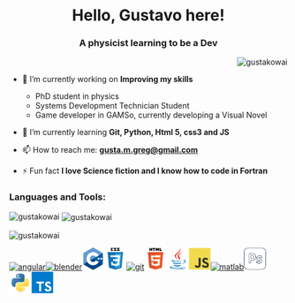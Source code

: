 <h1 align="center">Hello, Gustavo here!</h1>
<h3 align="center">A physicist learning to be a Dev</h3>

<p align="right"> <img src="https://komarev.com/ghpvc/?username=gustakowai&label=Profile%20views&color=F7200C&style=flat-square" alt="gustakowai" /> </p>


- 🔭 I’m currently working on **Improving my skills**
    - PhD student in physics
    - Systems Development Technician Student
    - Game developer in GAMSo, currently developing a Visual Novel

- 🌱 I’m currently learning **Git, Python, Html 5, css3 and JS**

- 📫 How to reach me: **gusta.m.greg@gmail.com**

- ⚡ Fun fact **I love Science fiction and I know how to code in Fortran**

<h3 align="left">Languages and Tools:</h3>

<p><img align="left" src="https://github-readme-stats.vercel.app/api/top-langs?username=gustakowai&show_icons=true&theme=transparent&bg_color=000&border_color=3BF819&show_icons=true&icon_color=A525F7&title_color=F7200C&text_color=3BF819&locale=en&layout=compact" alt="gustakowai" /></p>

<p>&nbsp;<img align="center" src="https://github-readme-stats.vercel.app/api?username=gustakowai&show_icons=true&theme=transparent&bg_color=000&border_color=3BF819&show_icons=true&icon_color=A525F7&title_color=F7200C&text_color=3BF819&locale=en" alt="gustakowai" /></p>

<p><img align="center" src="https://github-readme-streak-stats.herokuapp.com/?user=gustakowai&theme=chartreuse-dark&border=3BF819&dates=A525F7&stroke=3BF819&ring=3BF819&fire=F7200C&currStreakNum=F7200C&currStreakLabel=F7200C" alt="gustakowai" /></p>

<p align="left"><a href="https://angular.io" target="_blank" rel="noreferrer"><img src="https://angular.io/assets/images/logos/angular/angular.svg" alt="angular" width="40" height="40"/></a><a href="https://www.blender.org/" target="_blank" rel="noreferrer"><img src="https://download.blender.org/branding/community/blender_community_badge_white.svg" alt="blender" width="40" height="40"/></a><a href="https://www.w3schools.com/cpp/" target="_blank" rel="noreferrer"><img src="https://raw.githubusercontent.com/devicons/devicon/master/icons/cplusplus/cplusplus-original.svg" alt="cplusplus" width="40" height="40"/></a><a href="https://www.w3schools.com/css/" target="_blank" rel="noreferrer"><img src="https://raw.githubusercontent.com/devicons/devicon/master/icons/css3/css3-original-wordmark.svg" alt="css3" width="40" height="40"/></a><a href="https://git-scm.com/" target="_blank" rel="noreferrer"><img src="https://www.vectorlogo.zone/logos/git-scm/git-scm-icon.svg" alt="git" width="40" height="40"/></a><a href="https://www.w3.org/html/" target="_blank" rel="noreferrer"><img src="https://raw.githubusercontent.com/devicons/devicon/master/icons/html5/html5-original-wordmark.svg" alt="html5" width="40" height="40"/></a><a href="https://www.java.com" target="_blank" rel="noreferrer"><img src="https://raw.githubusercontent.com/devicons/devicon/master/icons/java/java-original.svg" alt="java" width="40" height="40"/></a><a href="https://developer.mozilla.org/en-US/docs/Web/JavaScript" target="_blank" rel="noreferrer"><img src="https://raw.githubusercontent.com/devicons/devicon/master/icons/javascript/javascript-original.svg" alt="javascript" width="40" height="40"/></a><a href="https://www.mathworks.com/" target="_blank" rel="noreferrer"><img src="https://upload.wikimedia.org/wikipedia/commons/2/21/Matlab_Logo.png" alt="matlab" width="40" height="40"/></a><a href="https://www.photoshop.com/en" target="_blank" rel="noreferrer"><img src="https://raw.githubusercontent.com/devicons/devicon/master/icons/photoshop/photoshop-line.svg" alt="photoshop" width="40" height="40"/></a><a href="https://www.python.org" target="_blank" rel="noreferrer"><img src="https://raw.githubusercontent.com/devicons/devicon/master/icons/python/python-original.svg" alt="python" width="40" height="40"/></a><a href="https://www.typescriptlang.org/" target="_blank" rel="noreferrer"><img src="https://raw.githubusercontent.com/devicons/devicon/master/icons/typescript/typescript-original.svg" alt="typescript" width="40" height="40"/></a></p>

<!--Paleta de cores usada no perfil:
roxo: A725F7
verde: 3AF719
vermelho: F7200C-->

